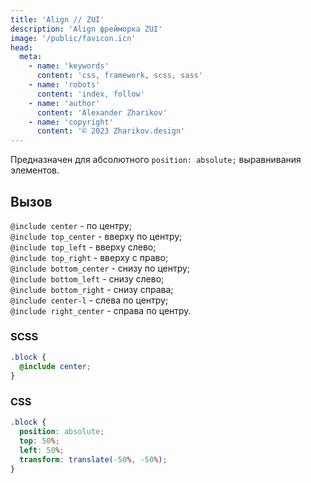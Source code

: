 ```yaml
---
title: 'Align // ZUI'
description: 'Align фрейморка ZUI'
image: '/public/favicon.icn'
head:
  meta:
    - name: 'keywords'
      content: 'css, framework, scss, sass'
    - name: 'robots'
      content: 'index, follow'
    - name: 'author'
      content: 'Alexander Zharikov'
    - name: 'copyright'
      content: '© 2023 Zharikov.design'
---
```


Предназначен для абсолютного `position: absolute;` выравнивания элементов.
## Вызов
`@include center` - по центру;  
`@include top_center` - вверху по центру;  
`@include top_left` - вверху слево;  
`@include top_right` - вверху с право;  
`@include bottom_center` - снизу по центру;  
`@include bottom_left` - снизу слево;  
`@include bottom_right` - снизу справа;  
`@include center-l` - слева по центру;  
`@include right_center` - справа по центру.
### SCSS
```scss
.block {
  @include center;
}
```
### CSS
```css
.block {
  position: absolute;
  top: 50%;
  left: 50%;
  transform: translate(-50%, -50%);
}
```
